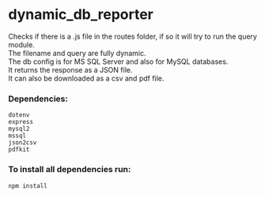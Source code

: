 # dynamic_db_reporter

Checks if there is a .js file in the routes folder, if so it will try to run the query module.\
The filename and query are fully dynamic. \
The db config is for MS SQL Server and also for MySQL databases.\
It returns the response as a JSON file.\
It can also be downloaded as a csv and pdf file.

### Dependencies:
```
dotenv
express
mysql2
mssql
json2csv
pdfkit
```

### To install all dependencies run:
```
npm install
```